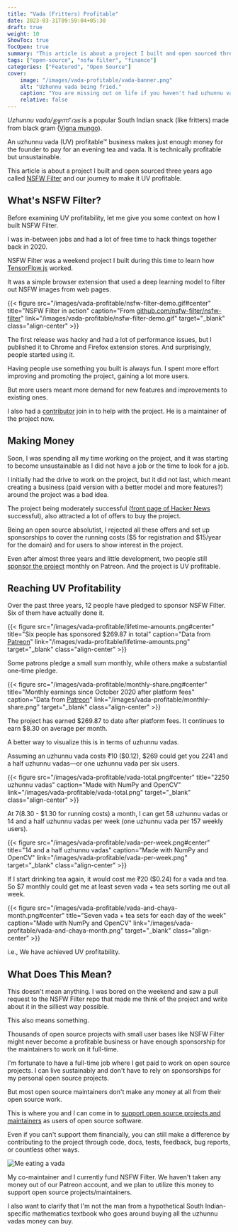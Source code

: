 ```yaml
---
title: "Vada (Fritters) Profitable"
date: 2023-03-31T09:59:04+05:30
draft: true
weight: 10
ShowToc: true
TocOpen: true
summary: "This article is about a project I built and open sourced three years ago and our journey to make it uzhunnu vada (UV) profitable™."
tags: ["open-source", "nsfw filter", "finance"]
categories: ["Featured", "Open Source"]
cover:
    image: "/images/vada-profitable/vada-banner.png"
    alt: "Uzhunnu vada being fried."
    caption: "You are missing out on life if you haven't had uzhunnu vadas."
    relative: false
---
```


_Uzhunnu vada/ഉഴുന്ന് വട_ is a popular South Indian snack (like fritters) made from black gram ([Vigna mungo](https://en.wikipedia.org/wiki/Vigna_mungo)).

An uzhunnu vada (UV) profitable™ business makes just enough money for the founder to pay for an evening tea and vada. It is technically profitable but unsustainable.

This article is about a project I built and open sourced three years ago called [NSFW Filter](https://github.com/nsfw-filter/nsfw-filter) and our journey to make it UV profitable.

## What's NSFW Filter?

Before examining UV profitability, let me give you some context on how I built NSFW Filter.

I was in-between jobs and had a lot of free time to hack things together back in 2020.

NSFW Filter was a weekend project I built during this time to learn how [TensorFlow.js](https://www.tensorflow.org/js) worked.

It was a simple browser extension that used a deep learning model to filter out NSFW images from web pages.

{{< figure src="/images/vada-profitable/nsfw-filter-demo.gif#center" title="NSFW Filter in action" caption="From [github.com/nsfw-filter/nsfw-filter](https://github.com/nsfw-filter/nsfw-filter)" link="/images/vada-profitable/nsfw-filter-demo.gif" target="_blank" class="align-center" >}}

The first release was hacky and had a lot of performance issues, but I published it to Chrome and Firefox extension stores. And surprisingly, people started using it.

Having people use something you built is always fun. I spent more effort improving and promoting the project, gaining a lot more users.

But more users meant more demand for new features and improvements to existing ones.

I also had a [contributor](https://github.com/nsfw-filter/nsfw-filter/graphs/contributors) join in to help with the project. He is a maintainer of the project now.

## Making Money

Soon, I was spending all my time working on the project, and it was starting to become unsustainable as I did not have a job or the time to look for a job.

I initially had the drive to work on the project, but it did not last, which meant creating a business (paid version with a better model and more features?) around the project was a bad idea.

The project being moderately successful ([front page of Hacker News](https://news.ycombinator.com/item?id=24251131) successful), also attracted a lot of offers to buy the project.

Being an open source absolutist, I rejected all these offers and set up sponsorships to cover the running costs ($5 for registration and $15/year for the domain) and for users to show interest in the project.

Even after almost three years and little development, two people still [sponsor the project](https://www.patreon.com/nsfwfilter) monthly on Patreon. And the project is UV profitable.

## Reaching UV Profitability

Over the past three years, 12 people have pledged to sponsor NSFW Filter. Six of them have actually done it.

{{< figure src="/images/vada-profitable/lifetime-amounts.png#center" title="Six people has sponsored $269.87 in total" caption="Data from [Patreon](https://www.patreon.com/nsfwfilter)" link="/images/vada-profitable/lifetime-amounts.png" target="_blank" class="align-center" >}}

Some patrons pledge a small sum monthly, while others make a substantial one-time pledge.

{{< figure src="/images/vada-profitable/monthly-share.png#center" title="Monthly earnings since October 2020 after platform fees" caption="Data from [Patreon](https://www.patreon.com/nsfwfilter)" link="/images/vada-profitable/monthly-share.png" target="_blank" class="align-center" >}}

The project has earned $269.87 to date after platform fees. It continues to earn $8.30 on average per month.

A better way to visualize this is in terms of uzhunnu vadas.

Assuming an uzhunnu vada costs ₹10 ($0.12), $269 could get you 2241 and a half uzhunnu vadas—or one uzhunnu vada per six users.

{{< figure src="/images/vada-profitable/vada-total.png#center" title="2250 uzhunnu vadas" caption="Made with NumPy and OpenCV" link="/images/vada-profitable/vada-total.png" target="_blank" class="align-center" >}}

At $7 ($8.30 - $1.30 for running costs) a month, I can get 58 uzhunnu vadas or 14 and a half uzhunnu vadas per week (one uzhunnu vada per 157 weekly users).

{{< figure src="/images/vada-profitable/vada-per-week.png#center" title="14 and a half uzhunnu vadas" caption="Made with NumPy and OpenCV" link="/images/vada-profitable/vada-per-week.png" target="_blank" class="align-center" >}}

If I start drinking tea again, it would cost me ₹20 ($0.24) for a vada and tea. So $7 monthly could get me at least seven vada + tea sets sorting me out all week.

{{< figure src="/images/vada-profitable/vada-and-chaya-month.png#center" title="Seven vada + tea sets for each day of the week" caption="Made with NumPy and OpenCV" link="/images/vada-profitable/vada-and-chaya-month.png" target="_blank" class="align-center" >}}

i.e., We have achieved UV profitability.

## What Does This Mean?

This doesn't mean anything. I was bored on the weekend and saw a pull request to the NSFW Filter repo that made me think of the project and write about it in the silliest way possible.

This also means something.

Thousands of open source projects with small user bases like NSFW Filter might never become a profitable business or have enough sponsorship for the maintainers to work on it full-time.

I'm fortunate to have a full-time job where I get paid to work on open source projects. I can live sustainably and don't have to rely on sponsorships for my personal open source projects.

But most open source maintainers don't make any money at all from their open source work.

This is where you and I can come in to [support open source projects and maintainers](https://github.com/sponsors/explore) as users of open source software.

Even if you can't support them financially, you can still make a difference by contributing to the project through code, docs, tests, feedback, bug reports, or countless other ways.

![Me eating a vada](/images/vada-profitable/vada-eating-tile.png)

My co-maintainer and I currently fund NSFW Filter. We haven't taken any money out of our Patreon account, and we plan to utilize this money to support open source projects/maintainers.

I also want to clarify that I'm not the man from a hypothetical South Indian-specific mathematics textbook who goes around buying all the uzhunnu vadas money can buy.
